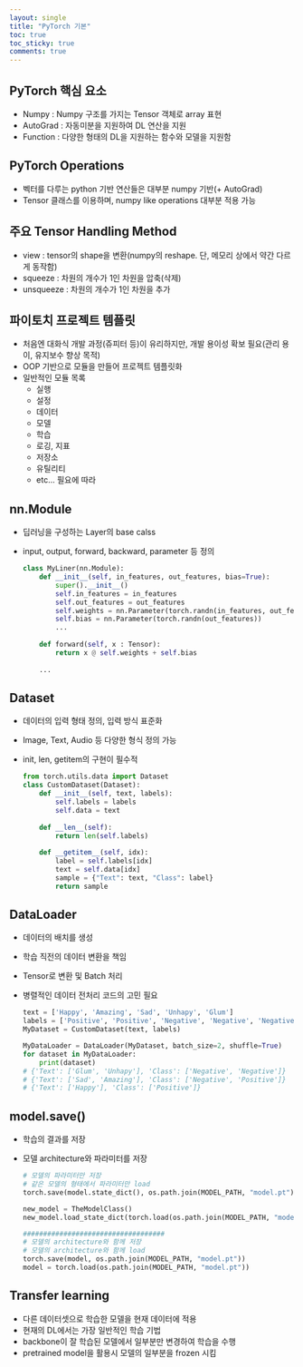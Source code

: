 ```yaml
---
layout: single
title: "PyTorch 기본"
toc: true
toc_sticky: true
comments: true
---
```


## PyTorch 핵심 요소
- Numpy : Numpy 구조를 가지는 Tensor 객체로 array 표현
- AutoGrad : 자동미분을 지원하여 DL 연산을 지원
- Function : 다양한 형태의 DL을 지원하는 함수와 모델을 지원함

## PyTorch Operations
- 벡터를 다루는 python 기반 연산들은 대부분 numpy 기반(+ AutoGrad)
- Tensor 클래스를 이용하며, numpy like operations 대부분 적용 가능

## 주요 Tensor Handling Method
- view : tensor의 shape을 변환(numpy의 reshape. 단, 메모리 상에서 약간 다르게 동작함)
- squeeze : 차원의 개수가 1인 차원을 압축(삭제)
- unsqueeze : 차원의 개수가 1인 차원을 추가

## 파이토치 프로젝트 템플릿
- 처음엔 대화식 개발 과정(쥬피터 등)이 유리하지만, 개발 용이성 확보 필요(관리 용이, 유지보수 향상 목적)
- OOP 기반으로 모듈을 만들어 프로젝트 템플릿화
- 일반적인 모듈 목록
    - 실행
    - 설정
    - 데이터
    - 모델
    - 학습
    - 로깅, 지표
    - 저장소
    - 유틸리티
    - etc... 필요에 따라

## nn.Module
- 딥러닝을 구성하는 Layer의 base calss
- input, output, forward, backward, parameter 등 정의

    ```python
    class MyLiner(nn.Module):
        def __init__(self, in_features, out_features, bias=True):
            super().__init__()
            self.in_features = in_features
            self.out_features = out_features
            self.weights = nn.Parameter(torch.randn(in_features, out_features))
            self.bias = nn.Parameter(torch.randn(out_features))
            ...
        
        def forward(self, x : Tensor):
            return x @ self.weights + self.bias
        
        ...
    ```

## Dataset
- 데이터의 입력 형태 정의, 입력 방식 표준화
- Image, Text, Audio 등 다양한 형식 정의 가능
- init, len, getitem의 구현이 필수적

    ```python
    from torch.utils.data import Dataset
    class CustomDataset(Dataset):
        def __init__(self, text, labels):
            self.labels = labels
            self.data = text
        
        def __len__(self):
            return len(self.labels)
        
        def __getitem__(self, idx):
            label = self.labels[idx]
            text = self.data[idx]
            sample = {"Text": text, "Class": label}
            return sample
    ```

## DataLoader
- 데이터의 배치를 생성
- 학습 직전의 데이터 변환을 책임
- Tensor로 변환 및 Batch 처리
- 병렬적인 데이터 전처리 코드의 고민 필요

    ```python
    text = ['Happy', 'Amazing', 'Sad', 'Unhapy', 'Glum']
    labels = ['Positive', 'Positive', 'Negative', 'Negative', 'Negative']
    MyDataset = CustomDataset(text, labels)

    MyDataLoader = DataLoader(MyDataset, batch_size=2, shuffle=True)
    for dataset in MyDataLoader:
        print(dataset)
    # {'Text': ['Glum', 'Unhapy'], 'Class': ['Negative', 'Negative']}
    # {'Text': ['Sad', 'Amazing'], 'Class': ['Negative', 'Positive']}
    # {'Text': ['Happy'], 'Class': ['Positive']}
    ```

## model.save()
- 학습의 결과를 저장
- 모델 architecture와 파라미터를 저장

    ```python
    # 모델의 파라미터만 저장
    # 같은 모델의 형태에서 파라미터만 load
    torch.save(model.state_dict(), os.path.join(MODEL_PATH, "model.pt"))

    new_model = TheModelClass()
    new_model.load_state_dict(torch.load(os.path.join(MODEL_PATH, "model.pt")))

    ###################################
    # 모델의 architecture와 함께 저장
    # 모델의 architecture와 함께 load
    torch.save(model, os.path.join(MODEL_PATH, "model.pt"))
    model = torch.load(os.path.join(MODEL_PATH, "model.pt"))
    ```

## Transfer learning
- 다른 데이터셋으로 학습한 모델을 현재 데이터에 적용
- 현재의 DL에서는 가장 일반적인 학습 기법
- backbone이 잘 학습된 모델에서 일부분만 변경하여 학습을 수행
- pretrained model을 활용시 모델의 일부분을 frozen 시킴